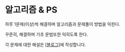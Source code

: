 # 알고리즘 & PS

하루 1문제(이상)씩 해결하며 알고리즘과 문제풀이 방법을 익힌다.

꾸준히, 해결하며 기초 문법또한 익히도록 한다.

각 문제에 대한 해설은 [[블로그]](https://ai-hong.tistory.com/category/알고리즘)에 작성합니다.
